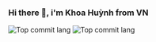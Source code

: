 ### Hi there 👋, i'm Khoa Huỳnh from VN

<!--
**khoahuynhdev/khoahuynhdev** is a ✨ _special_ ✨ repository because its `README.md` (this file) appears on your GitHub profile.

Here are some ideas to get you started:

- 🔭 I’m currently working on ...
- 🌱 I’m currently learning on ...
- 👯 I’m looking to collaborate on ...
- 🤔 I’m looking for help with ...
- 💬 Ask me about ...
- 📫 How to reach me: ...
- 😄 Pronouns: ...
- ⚡ Fun fact: ...
-->

<!--
- Dev.to: [khoa0319](https://dev.to/khoa0319)
- Medium Blog: [@khoahd](https://medium.com/@khoahd)

- Reddit: [u/khoa_hd96](https://www.reddit.com/user/khoa_hd96)

[![PRs Welcome](https://img.shields.io/badge/PRs-welcome-brightgreen.svg?style=flat&logo=github)](https://github.com/khoahuynhdev) [![Visitors](https://visitor-badge.glitch.me/badge?page_id=khoahuynhdev.visitor-badge)](https://github.com/khoahuynhdev) [![Open Source Love](https://badges.frapsoft.com/os/v2/open-source.svg?v=103)](https://github.com/khoahuynhdev)

<!-- <div align="left">
  <img src="https://github-readme-stats.vercel.app/api?username=khoahuynhdev&show_icons=true&count_private=true&theme=dracula" alt="khoahuynhdev" />
</div>
-->

<!-- [![Top Langs](https://github-readme-stats.vercel.app/api/top-langs/?username=khoahuynhdev&langs_count=20&hide=html,css&layout=compact&theme=cobalt)](https://github.com/anuraghazra/github-readme-stats) -->
![Top commit lang](http://github-profile-summary-cards.vercel.app/api/cards/repos-per-language?username=khoahuynhdev&theme=dracula)
![Top commit lang](http://github-profile-summary-cards.vercel.app/api/cards/most-commit-language?username=khoahuynhdev&theme=dracula)

